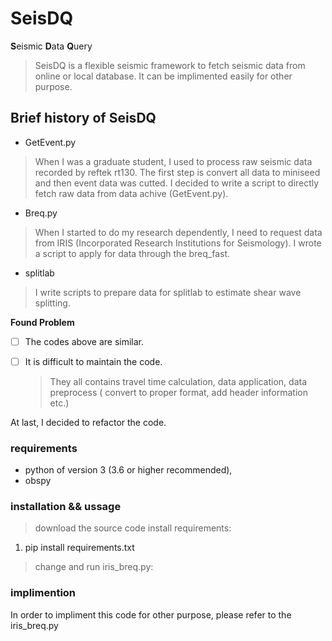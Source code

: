 # SeisDQ 
<b>S</b>eismic <b>D</b>ata <b>Q</b>uery

>SeisDQ is a flexible seismic framework to fetch seismic data from online or local database.
It can be implimented easily for other purpose.
## Brief history of SeisDQ
- GetEvent.py
> When I was a graduate student, I used to process raw seismic data recorded by reftek rt130. The first step is convert all data to miniseed and then event data was cutted. I decided to write a script to directly fetch raw data from data achive (GetEvent.py).

- Breq.py
> When I started to do my research dependently, I need to request data from IRIS (Incorporated Research Institutions for Seismology). I wrote a script to apply for data through the breq_fast. 
 - splitlab
  > I write scripts to prepare data for splitlab to estimate shear wave splitting.

**Found Problem**
- [ ] The codes above are similar.
- [ ] It is difficult to maintain the code.
  
  > They all contains travel time calculation, data application, data preprocess ( convert to proper format, add header information etc.)

At last, I decided to refactor the code.

### requirements

* python of version 3 (3.6 or higher recommended), 
* obspy

### installation && ussage
> download the source code
> install requirements:
   1. pip install requirements.txt
>  change and run iris_breq.py:
    

### implimention
In order to impliment this code for other purpose, please refer to the iris_breq.py